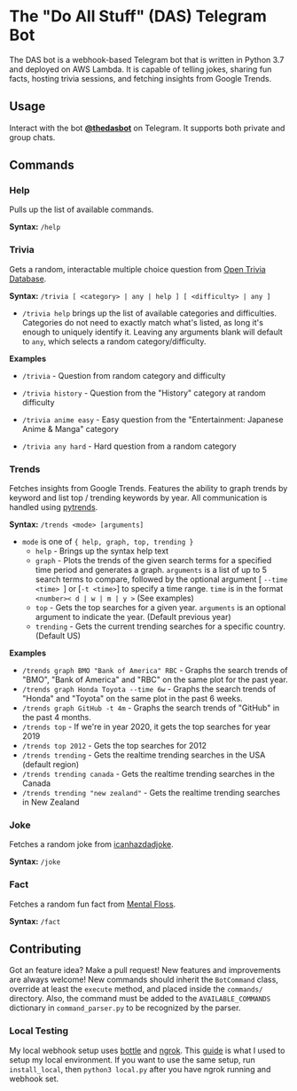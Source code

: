 # The "Do All Stuff" (DAS) Telegram Bot #

The DAS bot is a webhook-based Telegram bot that is written in Python 3.7 and deployed on AWS Lambda. It is capable of telling jokes, sharing fun facts, hosting trivia sessions, and fetching insights from Google Trends.

## Usage ##
Interact with the bot **[@thedasbot](https://t.me/thedasbot)** on Telegram. It supports both private and group chats.

## Commands ##
### Help ###
Pulls up the list of available commands.

**Syntax:** `/help`


### Trivia ###
Gets a random, interactable multiple choice question from [Open Trivia Database](https://opentdb.com/). 

**Syntax:** `/trivia [ <category> | any | help ] [ <difficulty> | any ]`

- `/trivia help` brings up the list of available categories and difficulties. Categories do not need to exactly match what's listed, as long it's enough to uniquely identify it. Leaving any arguments blank will default to `any`, which selects a random category/difficulty.

**Examples**

* `/trivia` - Question from random category and difficulty

* `/trivia history` - Question from the "History" category at random difficulty

* `/trivia anime easy` - Easy question from the "Entertainment: Japanese Anime & Manga" category

* `/trivia any hard` - Hard question from a random category

### Trends ###
Fetches insights from Google Trends. Features the ability to graph trends by keyword and list top / trending keywords by year. All communication is handled using [pytrends](https://github.com/GeneralMills/pytrends).

**Syntax:** `/trends <mode> [arguments]`
* `mode` is one of `{ help, graph, top, trending }`
    * `help` - Brings up the syntax help text
    * `graph` - Plots the trends of the given search terms for a specified time period and generates a graph. `arguments` is a list of up to 5 search terms to compare, followed by the optional argument [ `--time <time> `] or [`-t <time>`] to specify a time range. `time` is in the format `<number>< d | w | m | y >` (See examples)
    * `top` - Gets the top searches for a given year. `arguments` is an optional argument to indicate the year. (Default previous year)
    * `trending` - Gets the current trending searches for a specific country. (Default US)

**Examples**
* `/trends graph BMO "Bank of America" RBC` - Graphs the search trends of "BMO", "Bank of America" and "RBC" on the same plot for the past year.
* `/trends graph Honda Toyota --time 6w` - Graphs the search trends of "Honda" and "Toyota" on the same plot in the past 6 weeks.
* `/trends graph GitHub -t 4m` - Graphs the search trends of "GitHub" in the past 4 months.
* `/trends top` - If we're in year 2020, it gets the top searches for year 2019
* `/trends top 2012` - Gets the top searches for 2012
* `/trends trending` - Gets the realtime trending searches in the USA (default region)
* `/trends trending canada` - Gets the realtime trending searches in the Canada
* `/trends trending "new zealand"` - Gets the realtime trending searches in New Zealand

### Joke ###
Fetches a random joke from [icanhazdadjoke](https://icanhazdadjoke.com/).

**Syntax:** `/joke`


### Fact ###
Fetches a random fun fact from [Mental Floss](https://www.mentalfloss.comamazingfactgenerator).

**Syntax:** `/fact`
    
## Contributing ##
Got an feature idea? Make a pull request! New features and improvements are always welcome! New commands should inherit the `BotCommand` class, override at least the `execute` method, and placed inside the `commands/` directory. Also, the command must be added to the `AVAILABLE_COMMANDS` dictionary in `command_parser.py` to be recognized by the parser.

### Local Testing ###
My local webhook setup uses [bottle](https://pypi.org/project/bottle/) and [ngrok](https://ngrok.com/download). This [guide](https://hackernoon.com/serverless-telegram-bot-on-aws-lambda-851204d4236c) is what I used to setup my local environment. If you want to use the same setup, run `install_local`, then `python3 local.py` after you have ngrok running and webhook set.
